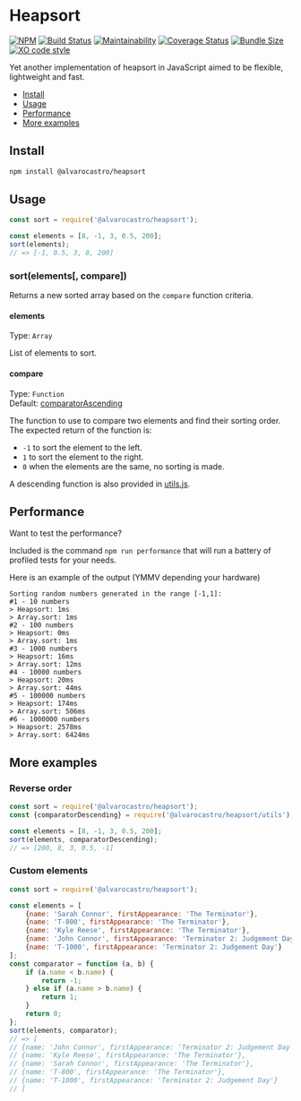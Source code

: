 # Heapsort
[![NPM](https://img.shields.io/npm/v/@alvarocastro/heapsort.svg)](https://www.npmjs.com/package/@alvarocastro/heapsort)
[![Build Status](https://travis-ci.org/alvarocastro/heapsort.svg?branch=master)](https://travis-ci.org/alvarocastro/heapsort)
[![Maintainability](https://api.codeclimate.com/v1/badges/544c930356ee7c858927/maintainability)](https://codeclimate.com/github/alvarocastro/heapsort/maintainability)
[![Coverage Status](https://coveralls.io/repos/github/alvarocastro/heapsort/badge.svg?branch=master)](https://coveralls.io/github/alvarocastro/heapsort?branch=master)
[![Bundle Size](https://badgen.net/bundlephobia/min/@alvarocastro/heapsort)](https://bundlephobia.com/result?p=@alvarocastro/heapsort)
[![XO code style](https://img.shields.io/badge/code_style-XO-5ed9c7.svg)](https://github.com/xojs/xo)

Yet another implementation of heapsort in JavaScript aimed to be flexible, lightweight and fast.

- [Install](#install)
- [Usage](#usage)
- [Performance](#performance)
- [More examples](#more-examples)

## Install

```bash
npm install @alvarocastro/heapsort
```

## Usage

```js
const sort = require('@alvarocastro/heapsort');

const elements = [8, -1, 3, 0.5, 200];
sort(elements);
// => [-1, 0.5, 3, 8, 200]
```

### sort(elements[, compare])

Returns a new sorted array based on the `compare` function criteria.

#### elements

Type: `Array`

List of elements to sort.

#### compare

Type: `Function`<br>
Default: [comparatorAscending](utils.js#L2)

The function to use to compare two elements and find their sorting order.
The expected return of the function is:
* `-1` to sort the element to the left.
* `1` to sort the element to the right.
* `0` when the elements are the same, no sorting is made.

A descending function is also provided in [utils.js](utils.js).

## Performance

Want to test the performance?

Included is the command `npm run performance` that will run a battery of profiled tests for your needs.

Here is an example of the output (YMMV depending your hardware)
```
Sorting random numbers generated in the range [-1,1]:
#1 - 10 numbers
> Heapsort: 1ms
> Array.sort: 1ms
#2 - 100 numbers
> Heapsort: 0ms
> Array.sort: 1ms
#3 - 1000 numbers
> Heapsort: 16ms
> Array.sort: 12ms
#4 - 10000 numbers
> Heapsort: 20ms
> Array.sort: 44ms
#5 - 100000 numbers
> Heapsort: 174ms
> Array.sort: 506ms
#6 - 1000000 numbers
> Heapsort: 2578ms
> Array.sort: 6424ms
```

## More examples

### Reverse order

```js
const sort = require('@alvarocastro/heapsort');
const {comparatorDescending} = require('@alvarocastro/heapsort/utils');

const elements = [8, -1, 3, 0.5, 200];
sort(elements, comparatorDescending);
// => [200, 8, 3, 0.5, -1]
```

### Custom elements

```js
const sort = require('@alvarocastro/heapsort');

const elements = [
	{name: 'Sarah Connor', firstAppearance: 'The Terminator'},
	{name: 'T-800', firstAppearance: 'The Terminator'},
	{name: 'Kyle Reese', firstAppearance: 'The Terminator'},
	{name: 'John Connor', firstAppearance: 'Terminator 2: Judgement Day'},
	{name: 'T-1000', firstAppearance: 'Terminator 2: Judgement Day'}
];
const comparator = function (a, b) {
	if (a.name < b.name) {
		return -1;
	} else if (a.name > b.name) {
		return 1;
	}
	return 0;
};
sort(elements, comparator);
// => [
// {name: 'John Connor', firstAppearance: 'Terminator 2: Judgement Day'},
// {name: 'Kyle Reese', firstAppearance: 'The Terminator'},
// {name: 'Sarah Connor', firstAppearance: 'The Terminator'},
// {name: 'T-800', firstAppearance: 'The Terminator'},
// {name: 'T-1000', firstAppearance: 'Terminator 2: Judgement Day'}
// ]
```
